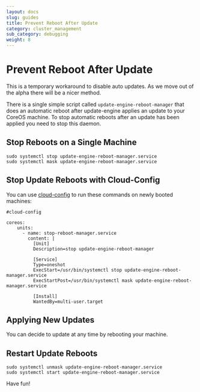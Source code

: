```yaml
---
layout: docs
slug: guides
title: Prevent Reboot After Update
category: cluster_management
sub_category: debugging
weight: 8
---
```


# Prevent Reboot After Update

This is a temporary workaround to disable auto updates. As we move out of the alpha there will be a nicer method.

There is a single simple script called `update-engine-reboot-manager` that does an automatic reboot after update-engine applies an update to your CoreOS machine. To stop automatic reboots after an update has been applied you need to stop this daemon.

## Stop Reboots on a Single Machine

```
sudo systemctl stop update-engine-reboot-manager.service
sudo systemctl mask update-engine-reboot-manager.service
```

## Stop Update Reboots with Cloud-Config

You can use [cloud-config]({{site.url}}/docs/cluster-management/setup/cloudinit-cloud-config) to run these commands on newly booted machines:

```
#cloud-config

coreos:
    units:
      - name: stop-reboot-manager.service
        content: |
          [Unit]
          Description=stop update-engine-reboot-manager

          [Service]
          Type=oneshot
          ExecStart=/usr/bin/systemctl stop update-engine-reboot-manager.service
          ExecStartPost=/usr/bin/systemctl mask update-engine-reboot-manager.service

          [Install]
          WantedBy=multi-user.target
```

## Applying New Updates

You can decide to update at any time by rebooting your machine.

## Restart Update Reboots

```
sudo systemctl unmask update-engine-reboot-manager.service
sudo systemctl start update-engine-reboot-manager.service
```

Have fun!

